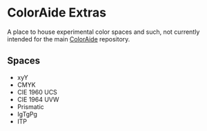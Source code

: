 # ColorAide Extras

A place to house experimental color spaces and such, not currently intended for the main [ColorAide](https://github.com/facelessuser/coloraide)
repository.


## Spaces

- xyY
- CMYK
- CIE 1960 UCS
- CIE 1964 UVW
- Prismatic
- IgTgPg
- ITP
